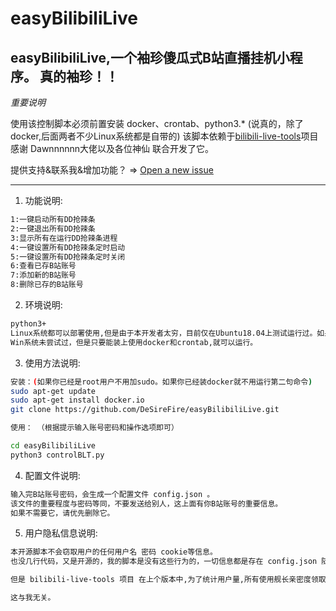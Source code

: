 # easyBilibiliLive
easyBilibiliLive,一个袖珍傻瓜式B站直播挂机小程序。
真的袖珍！！
---
*重要说明*  

使用该控制脚本必须前置安装 docker、crontab、python3.*  (说真的，除了docker,后面两者不少Linux系统都是自带的)
该脚本依赖于[bilibili-live-tools](https://github.com/Dawnnnnnn/bilibili-live-tools)项目  
感谢 Dawnnnnnn大佬以及各位神仙 联合开发了它。  

提供支持&联系我&增加功能？ => [Open a new issue](https://github.com/Dawnnnnnn/bilibili-live-tools)

---

1. 功能说明:
```bash
1:一键启动所有DD抢辣条
2:一键退出所有DD抢辣条
3:显示所有在运行DD抢辣条进程
4:一键设置所有DD抢辣条定时启动
5:一键设置所有DD抢辣条定时关闭
6:查看已存B站账号
7:添加新的B站账号
8:删除已存的B站账号
```

2. 环境说明:
```bash
python3+  
Linux系统都可以部署使用,但是由于本开发者太穷，目前仅在Ubuntu18.04上测试运行过。如果你在其他Linux系统使用成功跟我报个喜。  
Win系统未尝试过，但是只要能装上使用docker和crontab,就可以运行。 
```

3. 使用方法说明:  
```bash
安装：(如果你已经是root用户不用加sudo。如果你已经装docker就不用运行第二句命令)
sudo apt-get update
sudo apt-get install docker.io
git clone https://github.com/DeSireFire/easyBilibiliLive.git
```
```bash
使用： （根据提示输入账号密码和操作选项即可）

cd easyBilibiliLive
python3 controlBLT.py
```

4. 配置文件说明:
```bash
输入完B站账号密码，会生成一个配置文件 config.json 。  
该文件的重要程度与密码等同，不要发送给别人，这上面有你B站账号的重要信息。  
如果不需要它，请优先删除它。
```

5. 用户隐私信息说明:
```bash
本开源脚本不会窃取用户的任何用户名 密码 cookie等信息。   
也没几行代码，又是开源的，我的脚本是没有这些行为的，一切信息都是存在 config.json 随时可删。

但是 bilibili-live-tools 项目 在上个版本中,为了统计用户量,所有使用舰长亲密度领取功能的用户会向其的监控服务器发送一条带有自己账号uid的数据,这条数据仅用于统计用户数量。

这与我无关。
```